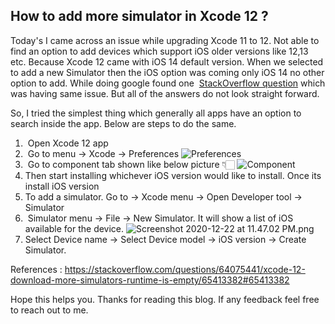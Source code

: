 ## How to add more simulator in Xcode 12 ?

Today's I came across an issue while upgrading Xcode 11 to 12. Not able to find an option to add devices which support iOS older versions like 12,13 etc. Because Xcode 12 came with iOS 14 default version. When we selected to add a new Simulator then the iOS option was coming only iOS 14 no other option to add. While doing google found one  [StackOverflow question](https://stackoverflow.com/questions/64075441/xcode-12-download-more-simulators-runtime-is-empty/65413382#65413382) which was having same issue. But all of the answers do not look straight forward. 

So, I tried the simplest thing which generally all apps have an option to search inside the app. Below are steps to do the same. 


1.  Open Xcode 12 app
2.  Go to menu -> Xcode -> Preferences 
![Preferences](https://cdn.hashnode.com/res/hashnode/image/upload/v1608660828088/C8iJReiBN.png)
3.  Go to component tab shown like below picture 👇🏻
![Component](https://cdn.hashnode.com/res/hashnode/image/upload/v1608661664791/xHkHTkFUA.png)
4. Then start installing whichever iOS version would like to install. Once its install iOS version
5. To add a simulator. Go to -> Xcode menu -> Open Developer tool -> Simulator 
6.  Simulator menu -> File -> New Simulator. It will show a list of iOS available for the device. 
![Screenshot 2020-12-22 at 11.47.02 PM.png](https://cdn.hashnode.com/res/hashnode/image/upload/v1608661033370/erBZc6hv0.png)
7. Select Device name -> Select Device model -> iOS version -> Create Simulator.


References : 
https://stackoverflow.com/questions/64075441/xcode-12-download-more-simulators-runtime-is-empty/65413382#65413382

Hope this helps you. Thanks for reading this blog. If any feedback feel free to reach out to me.